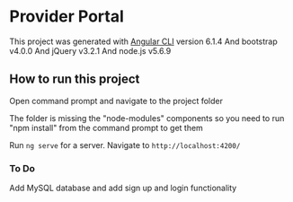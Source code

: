 # Provider Portal

This project was generated with [Angular CLI](https://github.com/angular/angular-cli) version 6.1.4
And bootstrap v4.0.0 
And jQuery v3.2.1
And node.js v5.6.9


## How to run this project

Open command prompt and navigate to the project folder 

The folder is missing the "node-modules" components so you need to run "npm install" from the command prompt to get them

Run `ng serve` for a server. Navigate to `http://localhost:4200/`


### To Do
Add MySQL database and add sign up and login functionality

